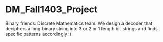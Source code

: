 # DM_Fall1403_Project
Binary friends. Discrete Mathematics team. We design a decoder that deciphers a long binary string into 3 or 2 or 1 length bit strings and finds specific patterns accordingly :)
